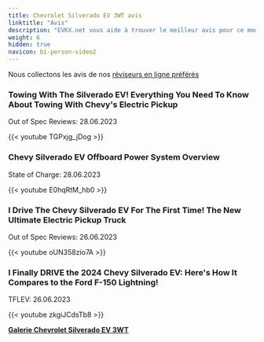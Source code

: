 ```yaml
---
title: Chevrolet Silverado EV 3WT avis
linktitle: "Avis"
description: "EVKX.net vous aide à trouver le meilleur avis pour ce modèle."
weight: 6
hidden: true
navicon: bi-person-video2
---
```

Nous collectons les avis de nos [réviseurs en ligne préférés](../../../../../guides/evreviewers/)

<div class="container text-center shadow p-2 pe-4 mb-5 bg-body-tertiary rounded border">
<h3>Towing With The Silverado EV! Everything You Need To Know About Towing With Chevy's Electric Pickup</h3>
<p>Out of Spec Reviews: 28.06.2023</p>

{{< youtube TGPxjg_jDog >}}

</div>
<div class="container text-center shadow p-2 pe-4 mb-5 bg-body-tertiary rounded border">
<h3>Chevy Silverado EV Offboard Power System Overview</h3>
<p>State of Charge: 28.06.2023</p>

{{< youtube E0hqRtM_hb0 >}}

</div>
<div class="container text-center shadow p-2 pe-4 mb-5 bg-body-tertiary rounded border">
<h3>I Drive The Chevy Silverado EV For The First Time! The New Ultimate Electric Pickup Truck</h3>
<p>Out of Spec Reviews: 26.06.2023</p>

{{< youtube oUN358zio7A >}}

</div>
<div class="container text-center shadow p-2 pe-4 mb-5 bg-body-tertiary rounded border">
<h3>I Finally DRIVE the 2024 Chevy Silverado EV: Here's How It Compares to the Ford F-150 Lightning!</h3>
<p>TFLEV: 26.06.2023</p>

{{< youtube zkgiJCdsTb8 >}}

</div>
<div class="mt-3 mb-3">
<a href="../gallery/" class="text-decoration-none text-black">
<strong><i class="bi-arrow-left"></i>Galerie  </strong>
</a>
<a href="../" class="text-decoration-none text-black float-end">
<strong>Chevrolet Silverado EV 3WT <i class="bi-arrow-right"></i></strong>
</a>
</div>
